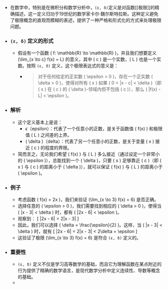- 在数学中，特别是在微积分和数学分析中，`(ε, δ)`定义是对函数[[极限]]的精确描述，这一定义归功于19世纪的数学家卡尔·魏尔斯特拉斯。这种定义避免了极限概念的直观而模糊的表述，提供了一种严格和形式化的方式来处理极限问题。
- ### `(ε, δ)` 定义的形式
	- 假设有一个函数 \( f: \mathbb{R} \to \mathbb{R} \)，并且我们想要定义 \(\lim_{x \to c} f(x) = L\) 的意义，其中 \( c \) 是一个实数，\( L \) 也是一个实数。按照 `(ε, δ)` 定义，这个极限表达式的意义是：
		- > 对于任何给定的正实数 \( \epsilon > 0 \)，存在一个正实数 \( \delta > 0 \)，使得对所有 \( x \) 如果 \( 0 < |x - c| < \delta \)（即 \( x \) 在 \( c \) 的 \( \delta \)-邻域内但不包括 \( c \)），那么 \( |f(x) - L| < \epsilon \)。
- ### 解析
	- 这个定义基本上是说：
		- $\epsilon$（epsilon）：代表了一个任意小的正数，是关于函数值 \( f(x) \) 和极限值 \( L \) 之间差的上界。
		- \( \delta \)（delta）：代表了另一个任意小的正数，是关于变量 \( x \) 接近 \( c \) 的程度的界限。
	- 简而言之，无论我们希望 \( f(x) \) 与 \( L \) 多么接近（通过设定一个非常小的 \( \epsilon \)），总能找到一个 \( \delta \)，只要 \( x \) 足够靠近 \( c \)（即 \( x \) 与 \( c \) 的距离小于 \( \delta \)），就可以保证 \( f(x) \) 与 \( L \) 的距离小于 \( \epsilon \)。
- ### 例子
	- 考虑函数 \( f(x) = 2x \)，我们来验证 \(\lim_{x \to 3} f(x) = 6\) 是否正确。
	- 选择任意的 \( \epsilon > 0 \)，我们需要找到相应的 \( \delta > 0 \)，使得当 \( |x - 3| < \delta \) 时，都有 \( |2x - 6| < \epsilon \)。
	- 观察到：
	  \[ |2x - 6| = 2|x - 3| \]
	- 因此，我们可以选择 \( \delta = \frac{\epsilon}{2} \)。这样，当 \( |x - 3| < \delta \) 时，就有
	  \[ |2x - 6| = 2|x - 3| < 2\delta = \epsilon \]
	- 这验证了极限 \(\lim_{x \to 3} f(x) = 6\) 是符合 `(ε, δ)` 定义的。
- ### 重要性
	- `(ε, δ)` 定义不仅是学习高等数学的基础，而且它为理解函数在某点附近的行为提供了精确的数学语言，是现代数学分析中定义连续性、导数等概念的基础。
	-